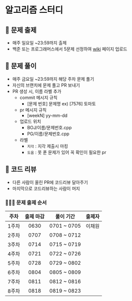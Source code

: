 # 알고리즘 스터디

## 🍫 문제 출제
- 매주 일요일 ~23:59까지 출제
- 백준 또는 프로그래머스에서 5문제 선정하여 [wiki](https://github.com/gchaewon/algorithm-study/wiki) 페이지 업로드

## 🍭 문제 풀이
- 매주 금요일 ~23:59까지 해당 주차 문제 풀기
- 자신의 브랜치에 문제 풀고 PR 보내기
- PR 생성 시, 이름 라벨 추가
	- commit 메시지 규칙
		- [문제 번호] 문제명 ex) [7576] 토마토
	- pr 메시지 규칙
		- [weekN] yy-mm-dd 
	- 업로드 위치
		- BOJ/이름/문제번호.cpp
		- PG/이름/문제번호.cpp
	- 라벨 
		- `지각` : 지각 제출시 마킹
		- `도움` : 못 푼 문제가 있어 꼭 확인이 필요한 pr
		
## 🥧 코드 리뷰
- 다른 사람이 올린 PR에 코드리뷰 달아주기
- 마지막으로 코드리뷰하는 사람이 머지

### 👩🏻‍🍳 문제 출제 순서
| 주차 | 출제 마감 | 풀이 기간 | 출제자 |
| :-: | :-: | :-: | :-: |
| 1주차 | 0630 | 0701 ~ 0705 | 이채원 |
| 2주차 | 0707 | 0708 ~ 0712 |       |
| 3주차 | 0714 | 0715 ~ 0719 |       |
| 4주차 | 0721 | 0722 ~ 0726 |       |
| 5주차 | 0728 | 0729 ~ 0802 |       |
| 6주차 | 0804 | 0805 ~ 0809 |       |
| 7주차 | 0811 | 0812 ~ 0816 |       |
| 8주차 | 0818 | 0819 ~ 0823 |       |
